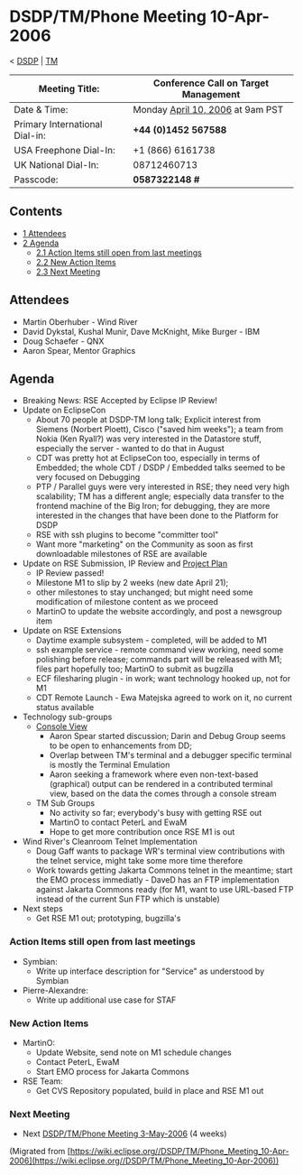 

DSDP/TM/Phone Meeting 10-Apr-2006
=================================

< [DSDP](/DSDP "DSDP")‎ | [TM](/DSDP/TM "DSDP/TM")

| Meeting Title: | **Conference Call on Target Management** |
| --- | --- |
| Date & Time: | Monday [April 10, 2006](/index.php?title=April_10,_2006&action=edit&redlink=1 "April 10, 2006 (page does not exist)") at 9am PST |
| Primary International Dial-in: | **+44 (0)1452 567588** |
| USA Freephone Dial-In: | +1 (866) 6161738 |
| UK National Dial-In: | 08712460713 |
| Passcode: | **0587322148 #** |

Contents
--------

*   [1 Attendees](#Attendees)
*   [2 Agenda](#Agenda)
    *   [2.1 Action Items still open from last meetings](#Action-Items-still-open-from-last-meetings)
    *   [2.2 New Action Items](#New-Action-Items)
    *   [2.3 Next Meeting](#Next-Meeting)

Attendees
---------

*   Martin Oberhuber - Wind River
*   David Dykstal, Kushal Munir, Dave McKnight, Mike Burger - IBM
*   Doug Schaefer - QNX
*   Aaron Spear, Mentor Graphics

Agenda
------

*   Breaking News: RSE Accepted by Eclipse IP Review!
*   Update on EclipseCon
    *   About 70 people at DSDP-TM long talk; Explicit interest from Siemens (Norbert Ploett), Cisco ("saved him weeks"); a team from Nokia (Ken Ryall?) was very interested in the Datastore stuff, especially the server - wanted to do that in August
    *   CDT was pretty hot at EclipseCon too, especially in terms of Embedded; the whole CDT / DSDP / Embedded talks seemed to be very focused on Debugging
    *   PTP / Parallel guys were very interested in RSE; they need very high scalability; TM has a different angle; especially data transfer to the frontend machine of the Big Iron; for debugging, they are more interested in the changes that have been done to the Platform for DSDP
    *   RSE with ssh plugins to become "committer tool"
    *   Want more "marketing" on the Community as soon as first downloadable milestones of RSE are available
*   Update on RSE Submission, IP Review and [Project Plan](https://www.eclipse.org/dsdp/tm/development/plan.php)
    *   IP Review passed!
    *   Milestone M1 to slip by 2 weeks (new date April 21);
    *   other milestones to stay unchanged; but might need some modification of milestone content as we proceed
    *   MartinO to update the website accordingly, and post a newsgroup item
*   Update on RSE Extensions
    *   Daytime example subsystem - completed, will be added to M1
    *   ssh example service - remote command view working, need some polishing before release; commands part will be released with M1; files part hopefully too; MartinO to submit as bugzilla
    *   ECF filesharing plugin - in work; want technology hooked up, not for M1
    *   CDT Remote Launch - Ewa Matejska agreed to work on it, no current status available
*   Technology sub-groups
    *   [Console View](/DSDP/DD/ConsoleView "DSDP/DD/ConsoleView")
        *   Aaron Spear started discussion; Darin and Debug Group seems to be open to enhancements from DD;
        *   Overlap between TM's terminal and a debugger specific terminal is mostly the Terminal Emulation
        *   Aaron seeking a framework where even non-text-based (graphical) output can be rendered in a contributed terminal view, based on the data the comes through a console stream
    *   TM Sub Groups
        *   No activity so far; everybody's busy with getting RSE out
        *   MartinO to contact PeterL and EwaM
        *   Hope to get more contribution once RSE M1 is out
*   Wind River's Cleanroom Telnet Implementation
    *   Doug Gaff wants to package WR's terminal view contributions with the telnet service, might take some more time therefore
    *   Work towards getting Jakarta Commons telnet in the meantime; start the EMO process immediatly - DaveD has an FTP implementation against Jakarta Commons ready (for M1, want to use URL-based FTP instead of the current Sun FTP which is unstable)
*   Next steps
    *   Get RSE M1 out; prototyping, bugzilla's

### Action Items still open from last meetings

*   Symbian:
    *   Write up interface description for "Service" as understood by Symbian
*   Pierre-Alexandre:
    *   Write up additional use case for STAF

### New Action Items

*   MartinO:
    *   Update Website, send note on M1 schedule changes
    *   Contact PeterL, EwaM
    *   Start EMO process for Jakarta Commons
*   RSE Team:
    *   Get CVS Repository populated, build in place and RSE M1 out

### Next Meeting

*   Next [DSDP/TM/Phone Meeting 3-May-2006](/DSDP/TM/Phone_Meeting_3-May-2006 "DSDP/TM/Phone Meeting 3-May-2006") (4 weeks)


(Migrated from [https://wiki.eclipse.org//DSDP/TM/Phone_Meeting_10-Apr-2006](https://wiki.eclipse.org//DSDP/TM/Phone_Meeting_10-Apr-2006))